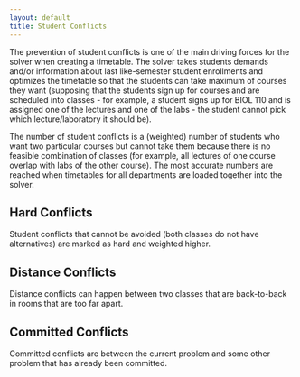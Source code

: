 ```yaml
---
layout: default
title: Student Conflicts
---
```



The prevention of student conflicts is one of the main driving forces for the solver when creating a timetable. The solver takes students demands and/or information about last like-semester student enrollments and optimizes the timetable so that the students can take maximum of courses they want (supposing that the students sign up for courses and are scheduled into classes - for example, a student signs up for BIOL 110 and is assigned one of the lectures and one of the labs - the student cannot pick which lecture/laboratory it should be).

The number of student conflicts is a (weighted) number of students who want two particular courses but cannot take them because there is no feasible combination of classes (for example, all lectures of one course overlap with labs of the other course). The most accurate numbers are reached when timetables for all departments are loaded together into the solver.

## Hard Conflicts

Student conflicts that cannot be avoided (both classes do not have alternatives) are marked as hard and weighted higher.

## Distance Conflicts

Distance conflicts can happen between two classes that are back-to-back in rooms that are too far apart.

## Committed Conflicts

Committed conflicts are between the current problem and some other problem that has already been committed.